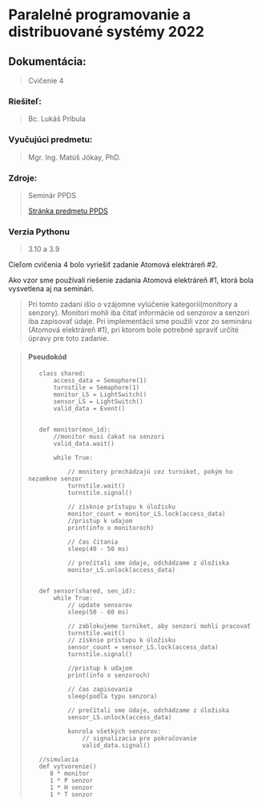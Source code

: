 # Paralelné programovanie a distribuované systémy 2022
## Dokumentácia:
> Cvičenie 4

### Riešiteľ: 
> Bc. Lukáš Pribula

### Vyučujúci predmetu: 
> Mgr. Ing. Matúš Jókay, PhD.

### Zdroje: 
> Seminár PPDS 
>
> [Stránka predmetu PPDS](https://uim.fei.stuba.sk/predmet/i-ppds/)
### Verzia Pythonu
> 3.10 a 3.9

Cieľom cvičenia 4 bolo vyriešiť zadanie Atomová elektráreň #2.

Ako vzor sme používalí riešenie zadania Atomová elektráreň #1, ktorá bola vysvetlena aj na seminári.

> Pri tomto zadaní išlo o vzájomne vylúčenie kategorií(monitory a senzory). Monitori mohli iba čitať informácie od 
> senzorov a senzori iba zapisovať údaje. Pri implementácií sme použili vzor zo semináru (Atomová elektráreň #1), pri 
> ktorom bole potrebné spraviť určité úpravy pre toto zadanie.

> #### Pseudokód
> ````
>    class shared:
>        access_data = Semaphore(1)
>        turnstile = Semaphore(1)
>        monitor_LS = LightSwitch()
>        sensor_LS = LightSwitch()
>        valid_data = Event()
>
>
>    def monitor(mon_id):
>        //monitor musi čakať na senzori
>        valid_data.wait()
>        
>        while True:
>            
>            // monitory prechádzajú cez turniket, pokým ho nezamkne senzor
>            turnstile.wait()
>            turnstile.signal()
>            
>            // získnie prístupu k úložisku
>            monitor_count = monitor_LS.lock(access_data)
>            //pristup k udajom
>            print(info o monitoroch)
>             
>            // čas čitania
>            sleep(40 - 50 ms)
>                
>            // prečítali sme údaje, odchádzame z úložiska
>            monitor_LS.unlock(access_data)
>    
>    
>    def sensor(shared, sen_id):
>        while True:
>            // update sensorov
>            sleep(50 - 60 ms)
>            
>            // zablokujeme turniket, aby senzori mohli pracovať
>            turnstile.wait()
>            // získnie prístupu k úložisku
>            sensor_count = sensor_LS.lock(access_data)
>            turnstile.signal()
>            
>            //pristup k udajom
>            print(info o senzoroch)
>            
>            // čas zapisovania
>            sleep(podľa typu senzora)  
>            
>            // prečítali sme údaje, odchádzame z úložiska
>            sensor_LS.unlock(access_data)
>            
>            konrola všetkých senzorov:
>                // signalizacia pre pokračovanie
>                valid_data.signal()
>    
>    //simulacia
>    def vytvorenie()
>       8 * monitor
>       1 * P senzor
>       1 * H senzor
>       1 * T senzor
> ````